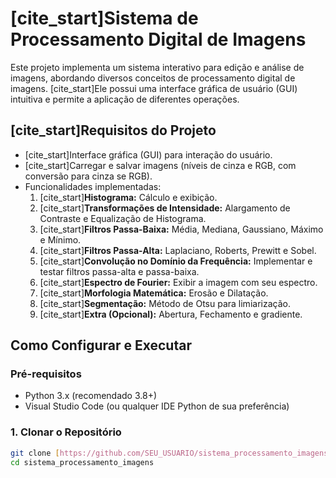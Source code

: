 # [cite_start]Sistema de Processamento Digital de Imagens 

Este projeto implementa um sistema interativo para edição e análise de imagens, abordando diversos conceitos de processamento digital de imagens. [cite_start]Ele possui uma interface gráfica de usuário (GUI) intuitiva e permite a aplicação de diferentes operações. 

## [cite_start]Requisitos do Projeto 

* [cite_start]Interface gráfica (GUI) para interação do usuário. 
* [cite_start]Carregar e salvar imagens (níveis de cinza e RGB, com conversão para cinza se RGB). 
* Funcionalidades implementadas:
    1.  [cite_start]**Histograma:** Cálculo e exibição. 
    2.  [cite_start]**Transformações de Intensidade:** Alargamento de Contraste e Equalização de Histograma. 
    3.  [cite_start]**Filtros Passa-Baixa:** Média, Mediana, Gaussiano, Máximo e Mínimo. 
    4.  [cite_start]**Filtros Passa-Alta:** Laplaciano, Roberts, Prewitt e Sobel. 
    5.  [cite_start]**Convolução no Domínio da Frequência:** Implementar e testar filtros passa-alta e passa-baixa. 
    6.  [cite_start]**Espectro de Fourier:** Exibir a imagem com seu espectro. 
    7.  [cite_start]**Morfologia Matemática:** Erosão e Dilatação. 
    8.  [cite_start]**Segmentação:** Método de Otsu para limiarização. 
    9.  [cite_start]**Extra (Opcional):** Abertura, Fechamento e gradiente.

## Como Configurar e Executar

### Pré-requisitos

* Python 3.x (recomendado 3.8+)
* Visual Studio Code (ou qualquer IDE Python de sua preferência)

### 1. Clonar o Repositório

```bash
git clone [https://github.com/SEU_USUARIO/sistema_processamento_imagens.git](https://github.com/SEU_USUARIO/sistema_processamento_imagens.git)
cd sistema_processamento_imagens